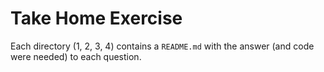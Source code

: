# Take Home Exercise

Each directory (1, 2, 3, 4) contains a `README.md` with the answer (and code were needed)
to each question.
